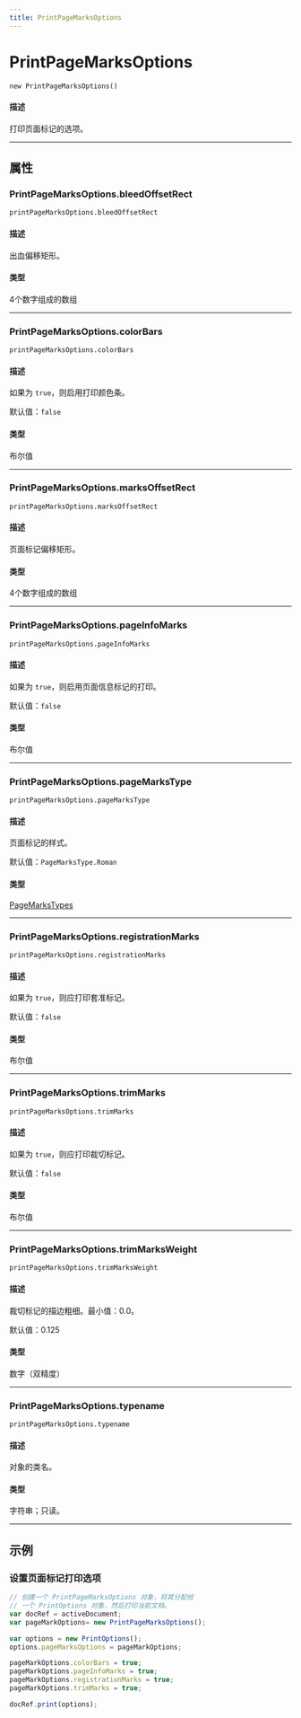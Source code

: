 ```yaml
---
title: PrintPageMarksOptions
---
```

# PrintPageMarksOptions

`new PrintPageMarksOptions()`

#### 描述

打印页面标记的选项。

---

## 属性

### PrintPageMarksOptions.bleedOffsetRect

`printPageMarksOptions.bleedOffsetRect`

#### 描述

出血偏移矩形。

#### 类型

4个数字组成的数组

---

### PrintPageMarksOptions.colorBars

`printPageMarksOptions.colorBars`

#### 描述

如果为 `true`，则启用打印颜色条。

默认值：`false`

#### 类型

布尔值

---

### PrintPageMarksOptions.marksOffsetRect

`printPageMarksOptions.marksOffsetRect`

#### 描述

页面标记偏移矩形。

#### 类型

4个数字组成的数组

---

### PrintPageMarksOptions.pageInfoMarks

`printPageMarksOptions.pageInfoMarks`

#### 描述

如果为 `true`，则启用页面信息标记的打印。

默认值：`false`

#### 类型

布尔值

---

### PrintPageMarksOptions.pageMarksType

`printPageMarksOptions.pageMarksType`

#### 描述

页面标记的样式。

默认值：`PageMarksType.Roman`

#### 类型

[PageMarksTypes](../scripting-constants#pagemarkstypes)

---

### PrintPageMarksOptions.registrationMarks

`printPageMarksOptions.registrationMarks`

#### 描述

如果为 `true`，则应打印套准标记。

默认值：`false`

#### 类型

布尔值

---

### PrintPageMarksOptions.trimMarks

`printPageMarksOptions.trimMarks`

#### 描述

如果为 `true`，则应打印裁切标记。

默认值：`false`

#### 类型

布尔值

---

### PrintPageMarksOptions.trimMarksWeight

`printPageMarksOptions.trimMarksWeight`

#### 描述

裁切标记的描边粗细。最小值：0.0。

默认值：0.125

#### 类型

数字（双精度）

---

### PrintPageMarksOptions.typename

`printPageMarksOptions.typename`

#### 描述

对象的类名。

#### 类型

字符串；只读。

---

## 示例

### 设置页面标记打印选项

```javascript
// 创建一个 PrintPageMarksOptions 对象，将其分配给
// 一个 PrintOptions 对象，然后打印当前文档。
var docRef = activeDocument;
var pageMarkOptions= new PrintPageMarksOptions();

var options = new PrintOptions();
options.pageMarksOptions = pageMarkOptions;

pageMarkOptions.colorBars = true;
pageMarkOptions.pageInfoMarks = true;
pageMarkOptions.registrationMarks = true;
pageMarkOptions.trimMarks = true;

docRef.print(options);
```